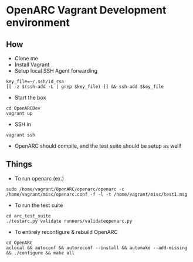 # OpenARC Vagrant Development environment

## How

* Clone me
* Install Vagrant
* Setup local SSH Agent forwarding
```
key_file=~/.ssh/id_rsa
[[ -z $(ssh-add -L | grep $key_file) ]] && ssh-add $key_file
```
* Start the box
```
cd OpenARCDev
vagrant up
```
* SSH in
```
vagrant ssh
```
* OpenARC should compile, and the test suite should be setup as well!

## Things

* To run openarc (ex.)
```
sudo /home/vagrant/OpenARC/openarc/openarc -c /home/vagrant/misc/openarc.conf -f -l -t /home/vagrant/misc/test1.msg
```
* To run the test suite
```
cd arc_test_suite
./testarc.py validate runners/validateopenarc.py
```
* To entirely reconfigure & rebuild OpenARC
```
cd OpenARC
aclocal && autoconf && autoreconf --install && automake --add-missing && ./configure && make all
```

